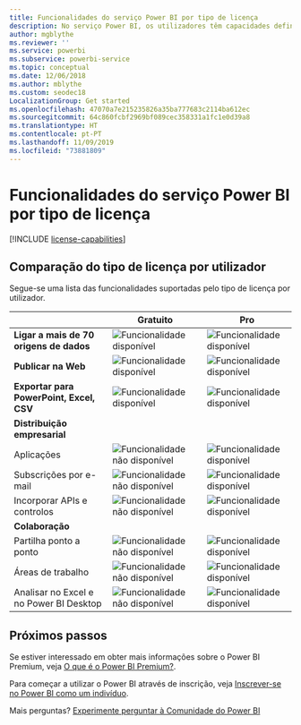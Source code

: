 ```yaml
---
title: Funcionalidades do serviço Power BI por tipo de licença
description: No serviço Power BI, os utilizadores têm capacidades definidas com base no tipo de licença por utilizador que têm (gratuita ou Pro) e se o conteúdo com o qual interagem está numa área de trabalho atribuída a uma capacidade Premium do Power BI.
author: mgblythe
ms.reviewer: ''
ms.service: powerbi
ms.subservice: powerbi-service
ms.topic: conceptual
ms.date: 12/06/2018
ms.author: mblythe
ms.custom: seodec18
LocalizationGroup: Get started
ms.openlocfilehash: 47070a7e215235826a35ba777683c2114ba612ec
ms.sourcegitcommit: 64c860fcbf2969bf089cec358331a1fc1e0d39a8
ms.translationtype: HT
ms.contentlocale: pt-PT
ms.lasthandoff: 11/09/2019
ms.locfileid: "73881809"
---
```

# <a name="power-bi-service-features-by-license-type"></a>Funcionalidades do serviço Power BI por tipo de licença

[!INCLUDE [license-capabilities](includes/license-capabilities.md)]

## <a name="per-user-license-type-comparison"></a>Comparação do tipo de licença por utilizador

Segue-se uma lista das funcionalidades suportadas pelo tipo de licença por utilizador.

|  | Gratuito | Pro |
| --- | --- | --- |
| **Ligar a mais de 70 origens de dados** |![Funcionalidade disponível](media/features-license-type/available.png) |![Funcionalidade disponível](media/features-license-type/available.png) |
| **Publicar na Web** |![Funcionalidade disponível](media/features-license-type/available.png) |![Funcionalidade disponível](media/features-license-type/available.png) |
| **Exportar para PowerPoint, Excel, CSV** |![Funcionalidade disponível](media/features-license-type/available.png) |![Funcionalidade disponível](media/features-license-type/available.png) |
| **Distribuição empresarial** | | |
| Aplicações |![Funcionalidade não disponível](media/features-license-type/not-available.png) |![Funcionalidade disponível](media/features-license-type/available.png) |
| Subscrições por e-mail |![Funcionalidade não disponível](media/features-license-type/not-available.png) |![Funcionalidade disponível](media/features-license-type/available.png) |
| Incorporar APIs e controlos |![Funcionalidade não disponível](media/features-license-type/not-available.png) |![Funcionalidade disponível](media/features-license-type/available.png) |
| **Colaboração** | | |
| Partilha ponto a ponto |![Funcionalidade não disponível](media/features-license-type/not-available.png) |![Funcionalidade disponível](media/features-license-type/available.png) |
| Áreas de trabalho |![Funcionalidade não disponível](media/features-license-type/not-available.png) |![Funcionalidade disponível](media/features-license-type/available.png) |
| Analisar no Excel e no Power BI Desktop |![Funcionalidade não disponível](media/features-license-type/not-available.png) |![Funcionalidade disponível](media/features-license-type/available.png) |

## <a name="next-steps"></a>Próximos passos

Se estiver interessado em obter mais informações sobre o Power BI Premium, veja [O que é o Power BI Premium?](service-premium-what-is.md).

Para começar a utilizar o Power BI através de inscrição, veja [Inscrever-se no Power BI como um indivíduo](service-self-service-signup-for-power-bi.md).

Mais perguntas? [Experimente perguntar à Comunidade do Power BI](https://community.powerbi.com/)
